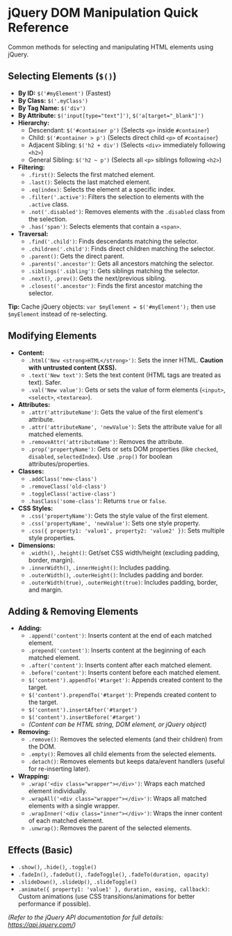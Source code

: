 # jQuery DOM Manipulation Quick Reference

Common methods for selecting and manipulating HTML elements using jQuery.

## Selecting Elements (`$()`)

*   **By ID:** `$('#myElement')` (Fastest)
*   **By Class:** `$('.myClass')`
*   **By Tag Name:** `$('div')`
*   **By Attribute:** `$('input[type="text"]')`, `$('a[target="_blank"]')`
*   **Hierarchy:**
    *   Descendant: `$('#container p')` (Selects `<p>` inside `#container`)
    *   Child: `$('#container > p')` (Selects direct child `<p>` of `#container`)
    *   Adjacent Sibling: `$('h2 + div')` (Selects `<div>` immediately following `<h2>`)
    *   General Sibling: `$('h2 ~ p')` (Selects all `<p>` siblings following `<h2>`)
*   **Filtering:**
    *   `.first()`: Selects the first matched element.
    *   `.last()`: Selects the last matched element.
    *   `.eq(index)`: Selects the element at a specific index.
    *   `.filter('.active')`: Filters the selection to elements with the `.active` class.
    *   `.not('.disabled')`: Removes elements with the `.disabled` class from the selection.
    *   `.has('span')`: Selects elements that contain a `<span>`.
*   **Traversal:**
    *   `.find('.child')`: Finds descendants matching the selector.
    *   `.children('.child')`: Finds direct children matching the selector.
    *   `.parent()`: Gets the direct parent.
    *   `.parents('.ancestor')`: Gets all ancestors matching the selector.
    *   `.siblings('.sibling')`: Gets siblings matching the selector.
    *   `.next()`, `.prev()`: Gets the next/previous sibling.
    *   `.closest('.ancestor')`: Finds the first ancestor matching the selector.

**Tip:** Cache jQuery objects: `var $myElement = $('#myElement');` then use `$myElement` instead of re-selecting.

## Modifying Elements

*   **Content:**
    *   `.html('New <strong>HTML</strong>')`: Sets the inner HTML. **Caution with untrusted content (XSS).**
    *   `.text('New text')`: Sets the text content (HTML tags are treated as text). Safer.
    *   `.val('New value')`: Gets or sets the value of form elements (`<input>`, `<select>`, `<textarea>`).
*   **Attributes:**
    *   `.attr('attributeName')`: Gets the value of the first element's attribute.
    *   `.attr('attributeName', 'newValue')`: Sets the attribute value for all matched elements.
    *   `.removeAttr('attributeName')`: Removes the attribute.
    *   `.prop('propertyName')`: Gets or sets DOM properties (like `checked`, `disabled`, `selectedIndex`). Use `.prop()` for boolean attributes/properties.
*   **Classes:**
    *   `.addClass('new-class')`
    *   `.removeClass('old-class')`
    *   `.toggleClass('active-class')`
    *   `.hasClass('some-class')`: Returns `true` or `false`.
*   **CSS Styles:**
    *   `.css('propertyName')`: Gets the style value of the first element.
    *   `.css('propertyName', 'newValue')`: Sets one style property.
    *   `.css({ property1: 'value1', property2: 'value2' })`: Sets multiple style properties.
*   **Dimensions:**
    *   `.width()`, `.height()`: Get/set CSS width/height (excluding padding, border, margin).
    *   `.innerWidth()`, `.innerHeight()`: Includes padding.
    *   `.outerWidth()`, `.outerHeight()`: Includes padding and border.
    *   `.outerWidth(true)`, `.outerHeight(true)`: Includes padding, border, and margin.

## Adding & Removing Elements

*   **Adding:**
    *   `.append('content')`: Inserts content at the end of each matched element.
    *   `.prepend('content')`: Inserts content at the beginning of each matched element.
    *   `.after('content')`: Inserts content after each matched element.
    *   `.before('content')`: Inserts content before each matched element.
    *   `$('content').appendTo('#target')`: Appends created content to the target.
    *   `$('content').prependTo('#target')`: Prepends created content to the target.
    *   `$('content').insertAfter('#target')`
    *   `$('content').insertBefore('#target')`
    *   *(Content can be HTML string, DOM element, or jQuery object)*
*   **Removing:**
    *   `.remove()`: Removes the selected elements (and their children) from the DOM.
    *   `.empty()`: Removes all child elements from the selected elements.
    *   `.detach()`: Removes elements but keeps data/event handlers (useful for re-inserting later).
*   **Wrapping:**
    *   `.wrap('<div class="wrapper"></div>')`: Wraps each matched element individually.
    *   `.wrapAll('<div class="wrapper"></div>')`: Wraps all matched elements with a single wrapper.
    *   `.wrapInner('<div class="inner"></div>')`: Wraps the inner content of each matched element.
    *   `.unwrap()`: Removes the parent of the selected elements.

## Effects (Basic)

*   `.show()`, `.hide()`, `.toggle()`
*   `.fadeIn()`, `.fadeOut()`, `.fadeToggle()`, `.fadeTo(duration, opacity)`
*   `.slideDown()`, `.slideUp()`, `.slideToggle()`
*   `.animate({ property1: 'value1' }, duration, easing, callback)`: Custom animations (use CSS transitions/animations for better performance if possible).

*(Refer to the jQuery API documentation for full details: https://api.jquery.com/)*